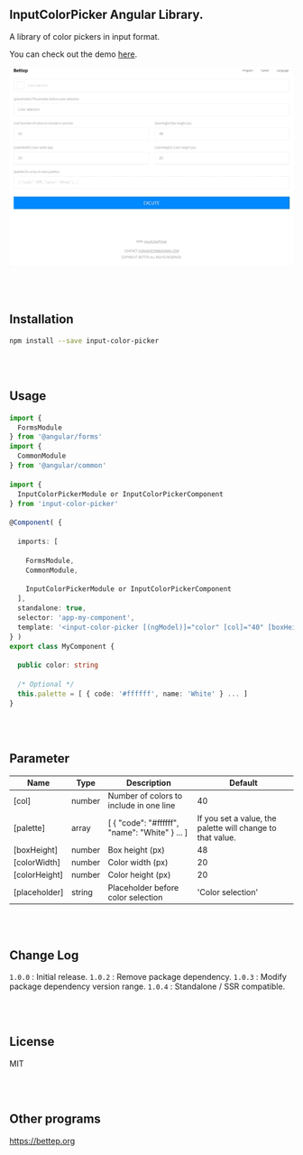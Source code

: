 ## InputColorPicker Angular Library.

A library of color pickers in input format.

You can check out the demo <a href="https://bettep.org/input-color-picker">here</a>.

![Excute](https://raw.githubusercontent.com/Hongdaesik/InputColorPicker/master/DEMO.gif)

<br><br>

## Installation

```bash
npm install --save input-color-picker
```

<br><br>

## Usage

```typescript
import {
  FormsModule
} from '@angular/forms'
import {
  CommonModule
} from '@angular/common'

import {
  InputColorPickerModule or InputColorPickerComponent
} from 'input-color-picker'

@Component( {

  imports: [

    FormsModule,
    CommonModule,

    InputColorPickerModule or InputColorPickerComponent
  ],
  standalone: true,
  selector: 'app-my-component',
  template: '<input-color-picker [(ngModel)]="color" [col]="40" [boxHeight]="48" [colorWidth]="20" [colorHeight]="20" [placeholder]="\'Color selection\'"></input-color-picker>'
} )
export class MyComponent {

  public color: string

  /* Optional */
  this.palette = [ { code: '#ffffff', name: 'White' } ... ]
}
```

<br><br>

## Parameter
|Name|Type|Description|Default|
|---|---|---|---|
|[col]|number|Number of colors to include in one line|40|
|[palette]|array|[ { "code": "#ffffff", "name": "White" } ... ]|If you set a value, the palette will change to that value.|
|[boxHeight]|number|Box height (px)|48|
|[colorWidth]|number|Color width (px)|20|
|[colorHeight]|number|Color height (px)|20|
|[placeholder]|string|Placeholder before color selection|'Color selection'|

<br><br>

## Change Log

`1.0.0` : Initial release.
`1.0.2` : Remove package dependency.
`1.0.3` : Modify package dependency version range.
`1.0.4` : Standalone / SSR compatible.

<br><br>

## License

MIT

<br><br>

## Other programs

<https://bettep.org>